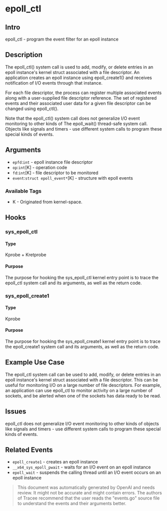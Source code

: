 
# epoll_ctl 

## Intro
epoll_ctl - program the event filter for an epoll instance 

## Description
The epoll_ctl() system call is used to add, modify, or delete entries in an epoll instance's kernel struct associated with a file descriptor. An application creates an epoll instance using epoll_create1() and receives notification of I/O events through that instance.

For each file descriptor, the process can register multiple associated events along with a user-supplied file descriptor reference. The set of registered events and their associated user data for a given file descriptor can be changed using epoll_ctl().

Note that the epoll_ctl() system call does not generalize I/O event monitoring to other kinds of The epoll_wait() thread-safe system call. Objects like signals and timers - use different system calls to program these special kinds of events.

## Arguments
* `epfd`:`int` - epoll instance file descriptor 
* `op`:`int`[K] - operation code
* `fd`:`int`[K] - file descriptor to be monitored 
* `event`:`struct epoll_event*`[K] - structure with epoll events 

### Available Tags 
* K - Originated from kernel-space.

## Hooks
### sys_epoll_ctl
#### Type
Kprobe + Kretprobe 
#### Purpose
The purpose for hooking the sys_epoll_ctl kernel entry point is to trace the epoll_ctl system call and its arguments, as well as the return code.

### sys_epoll_create1
#### Type
Kprobe
#### Purpose
The purpose for hooking the sys_epoll_create1 kernel entry point is to trace the epoll_create1 system call and its arguments, as well as the return code.

## Example Use Case
The epoll_ctl system call can be used to add, modify, or delete entries in an epoll instance's kernel struct associated with a file descriptor. This can be useful for monitoring I/O on a large number of file descriptors. For example, an application can use epoll_ctl to monitor activity on a large number of sockets, and be alerted when one of the sockets has data ready to be read.

## Issues
epoll_ctl does not generalize I/O event monitoring to other kinds of objects like signals and timers - use different system calls to program these special kinds of events.

## Related Events
* `epoll_create1` - creates an epoll instance 
* `__x64_sys_epoll_pwait` - waits for an I/O event on an epoll instance
* `epoll_wait` - suspends the calling thread until an I/O event occurs on an epoll instance

> This document was automatically generated by OpenAI and needs review. It might
> not be accurate and might contain errors. The authors of Tracee recommend that
> the user reads the "events.go" source file to understand the events and their
> arguments better.
